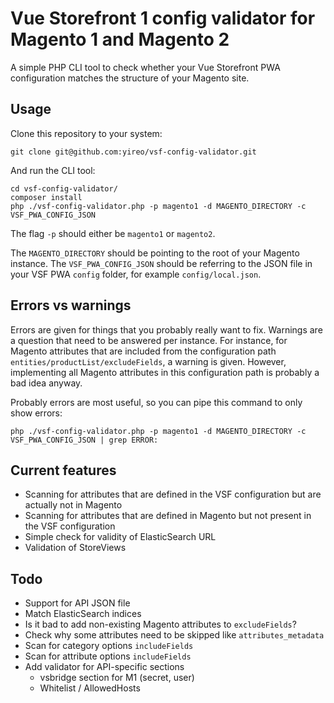 # Vue Storefront 1 config validator for Magento 1 and Magento 2
A simple PHP CLI tool to check whether your Vue Storefront PWA configuration matches the structure of your Magento site.

## Usage
Clone this repository to your system:

    git clone git@github.com:yireo/vsf-config-validator.git

And run the CLI tool:

    cd vsf-config-validator/
    composer install
    php ./vsf-config-validator.php -p magento1 -d MAGENTO_DIRECTORY -c VSF_PWA_CONFIG_JSON

The flag `-p` should either be `magento1` or `magento2`.

The `MAGENTO_DIRECTORY` should be pointing to the root of your Magento instance. The `VSF_PWA_CONFIG_JSON` should be referring to the JSON file in your VSF PWA `config` folder, for example `config/local.json`.

## Errors vs warnings
Errors are given for things that you probably really want to fix. Warnings are a question that need to be answered per instance. For instance, for Magento attributes that are included from the configuration path `entities/productList/excludeFields`, a warning is given. However, implementing all Magento attributes in this configuration path is probably a bad idea anyway.

Probably errors are most useful, so you can pipe this command to only show errors:

    php ./vsf-config-validator.php -p magento1 -d MAGENTO_DIRECTORY -c VSF_PWA_CONFIG_JSON | grep ERROR:

## Current features
- Scanning for attributes that are defined in the VSF configuration but are actually not in Magento
- Scanning for attributes that are defined in Magento but not present in the VSF configuration
- Simple check for validity of ElasticSearch URL
- Validation of StoreViews

## Todo
- Support for API JSON file
- Match ElasticSearch indices
- Is it bad to add non-existing Magento attributes to `excludeFields`?
- Check why some attributes need to be skipped like `attributes_metadata`
- Scan for category options `includeFields`
- Scan for attribute options `includeFields`
- Add validator for API-specific sections
    - vsbridge section for M1 (secret, user)
    - Whitelist / AllowedHosts
